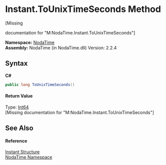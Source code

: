# Instant.ToUnixTimeSeconds Method 
 

\[Missing <summary> documentation for "M:NodaTime.Instant.ToUnixTimeSeconds"\]

**Namespace:**&nbsp;<a href="N_NodaTime">NodaTime</a><br />**Assembly:**&nbsp;NodaTime (in NodaTime.dll) Version: 2.2.4

## Syntax

**C#**<br />
``` C#
public long ToUnixTimeSeconds()
```


#### Return Value
Type: <a href="http://msdn2.microsoft.com/en-us/library/6yy583ek" target="_blank">Int64</a><br />\[Missing <returns> documentation for "M:NodaTime.Instant.ToUnixTimeSeconds"\]

## See Also


#### Reference
<a href="T_NodaTime_Instant">Instant Structure</a><br /><a href="N_NodaTime">NodaTime Namespace</a><br />